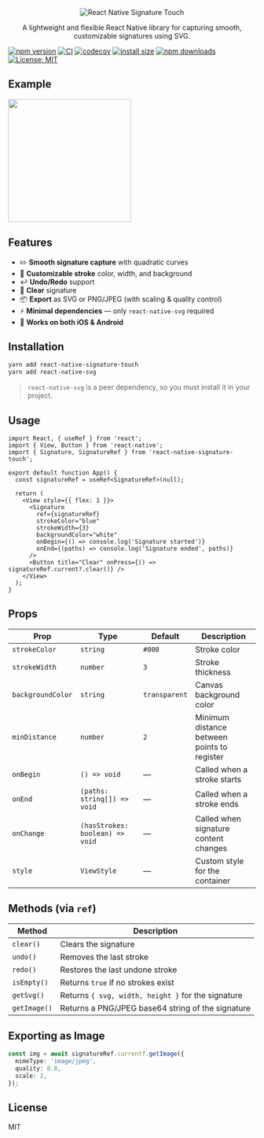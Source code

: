 <div align="center">
  <img src="https://github.com/user-attachments/assets/eea5c9d1-18de-4f85-b277-69dedec337b2" alt="React Native Signature Touch" />
  <p align="center">A lightweight and flexible React Native library for capturing smooth, customizable signatures using SVG.</p>
</div>

[![npm version](https://img.shields.io/npm/v/react-native-signature-touch.svg)](https://www.npmjs.com/package/react-native-signature-touch)
 [![CI](https://github.com/adonaipinheiro/signature-touch/actions/workflows/ci.yml/badge.svg)](https://github.com/adonaipinheiro/signature-touch/actions/workflows/ci.yml) [![codecov](https://codecov.io/github/adonaipinheiro/signature-touch/graph/badge.svg?token=CS223H7TQR)](https://codecov.io/github/adonaipinheiro/signature-touch) [![install size](https://packagephobia.com/badge?p=react-native-signature-touch)](https://packagephobia.com/result?p=react-native-signature-touch) [![npm downloads](https://img.shields.io/npm/dm/react-native-signature-touch.svg)](https://www.npmjs.com/package/react-native-signature-touch) [![License: MIT](https://img.shields.io/badge/License-MIT-green.svg)](https://opensource.org/licenses/MIT)

## Example
<img src="https://github.com/user-attachments/assets/63990a48-5e81-4dbd-8293-c497ce0f3afe" width="250" />

## Features

- ✏️ **Smooth signature capture** with quadratic curves
- 🎨 **Customizable stroke** color, width, and background
- ↩️ **Undo/Redo** support
- 🧹 **Clear** signature
- 📦 **Export** as SVG or PNG/JPEG (with scaling & quality control)
- ⚡ **Minimal dependencies** — only `react-native-svg` required
- 📱 **Works on both iOS & Android**

## Installation

```sh
yarn add react-native-signature-touch
yarn add react-native-svg
```

> `react-native-svg` is a peer dependency, so you must install it in your project.

## Usage

```tsx
import React, { useRef } from 'react';
import { View, Button } from 'react-native';
import { Signature, SignatureRef } from 'react-native-signature-touch';

export default function App() {
  const signatureRef = useRef<SignatureRef>(null);

  return (
    <View style={{ flex: 1 }}>
      <Signature
        ref={signatureRef}
        strokeColor="blue"
        strokeWidth={3}
        backgroundColor="white"
        onBegin={() => console.log('Signature started')}
        onEnd={(paths) => console.log('Signature ended', paths)}
      />
      <Button title="Clear" onPress={() => signatureRef.current?.clear()} />
    </View>
  );
}
```

## Props

| Prop              | Type                                   | Default       | Description |
|-------------------|----------------------------------------|---------------|-------------|
| `strokeColor`     | `string`                               | `#000`        | Stroke color |
| `strokeWidth`     | `number`                               | `3`           | Stroke thickness |
| `backgroundColor` | `string`                               | `transparent` | Canvas background color |
| `minDistance`     | `number`                               | `2`           | Minimum distance between points to register |
| `onBegin`         | `() => void`                           | —             | Called when a stroke starts |
| `onEnd`           | `(paths: string[]) => void`            | —             | Called when a stroke ends |
| `onChange`        | `(hasStrokes: boolean) => void`        | —             | Called when signature content changes |
| `style`           | `ViewStyle`                            | —             | Custom style for the container |

## Methods (via `ref`)

| Method        | Description |
|---------------|-------------|
| `clear()`     | Clears the signature |
| `undo()`      | Removes the last stroke |
| `redo()`      | Restores the last undone stroke |
| `isEmpty()`   | Returns `true` if no strokes exist |
| `getSvg()`    | Returns `{ svg, width, height }` for the signature |
| `getImage()`  | Returns a PNG/JPEG base64 string of the signature |

## Exporting as Image

```ts
const img = await signatureRef.current?.getImage({
  mimeType: 'image/jpeg',
  quality: 0.8,
  scale: 2,
});
```

## License

MIT
